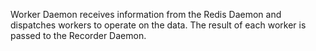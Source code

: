 Worker Daemon receives information from the Redis Daemon and dispatches
workers to operate on the data. The result of each worker is passed to
the Recorder Daemon.
